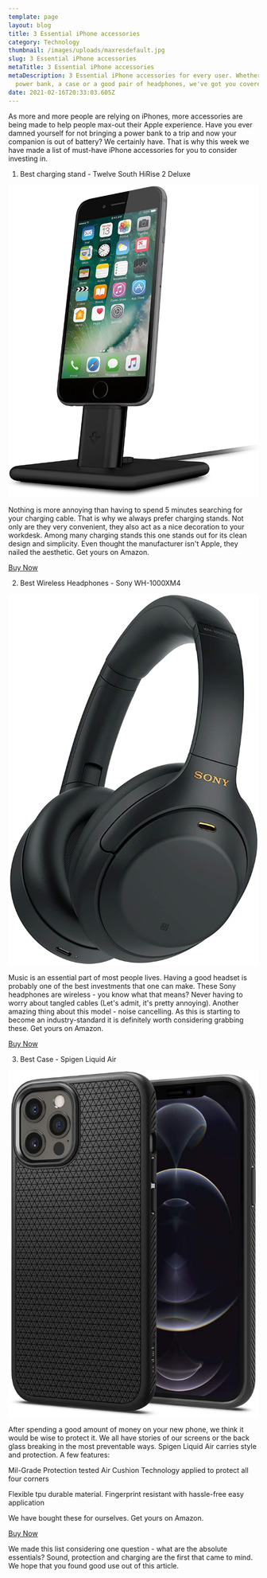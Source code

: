 ```yaml
---
template: page
layout: blog
title: 3 Essential iPhone accessories
category: Technology
thumbnail: /images/uploads/maxresdefault.jpg
slug: 3 Essential iPhone accessories
metaTitle: 3 Essential iPhone accessories
metaDescription: 3 Essential iPhone accessories for every user. Whether it's a
  power bank, a case or a good pair of headphones, we've got you covered.
date: 2021-02-16T20:33:03.605Z
---
```

As more and more people are relying on iPhones, more accessories are being made to help people max-out their Apple experience. Have you ever damned yourself for not bringing a power bank to a trip and now your companion is out of battery? We certainly have. That is why this week we have made a list of must-have iPhone accessories for you to consider investing in. 

1. Best charging stand - Twelve South HiRise 2 Deluxe

![Twelve South HiRise 2 Deluxe](/images/uploads/image.jpg "Twelve South HiRise 2 Deluxe")

Nothing is more annoying than having to spend 5 minutes searching for your charging cable. That is why we always prefer charging stands. Not only are they very convenient, they also act as a nice decoration to your workdesk. Among many charging stands this one stands out for its clean design and simplicity. Even thought the manufacturer isn't Apple, they nailed the aesthetic. Get yours on Amazon. 

<a href="<https://www.amazon.com/gp/product/B01LD85ORQ/ref=as_li_tl?ie=UTF8&tag=biipg_091917_best-iphone-docks-20&camp=1789&creative=9325&linkCode=as2&creativeASIN=B01LD85ORQ&linkId=150e2ff60be9432cf955817c7399d85e>" class="buyButton">Buy Now</a>

2. Best Wireless Headphones - Sony WH-1000XM4

![Sony WH-1000XM4](/images/uploads/headphones.jpg "Sony WH-1000XM4")

Music is an essential part of most people lives. Having a good headset is probably one of the best investments that one can make. These Sony headphones are wireless - you know what that means? Never having to worry about tangled cables (Let's admit, it's pretty annoying). Another amazing thing about this model - noise cancelling. As this is starting to become an industry-standard it is definitely worth considering grabbing these. Get yours on Amazon.

<a href="[](https://www.amazon.com/gp/product/B01LD85ORQ/ref=as_li_tl?ie=UTF8&tag=biipg_091917_best-iphone-docks-20&camp=1789&creative=9325&linkCode=as2&creativeASIN=B01LD85ORQ&linkId=150e2ff60be9432cf955817c7399d85e)<https://www.amazon.com/gp/product/B0863TXGM3/ref=as_li_tl?ie=UTF8&tag=biip_080620_sony-wh-1000xm4-headphones-price-release-date-20&camp=1789&creative=9325&linkCode=as2&creativeASIN=B0863TXGM3&linkId=9f216c05ef4f9cb8644068a0b43f6845>" class="buyButton">Buy Now</a>

3. Best Case - Spigen Liquid Air

![Spigen Liquid Air](/images/uploads/case.jpg "Spigen Liquid Air")

After spending a good amount of money on your new phone, we think it would be wise to protect it. We all have stories of our screens or the back glass breaking in the most preventable ways. Spigen Liquid Air carries style and protection. A few features: 

Mil-Grade Protection tested Air Cushion Technology applied to protect all four corners

Flexible tpu durable material. Fingerprint resistant with hassle-free easy application

We have bought these for ourselves. Get yours on Amazon.

<a href="[](https://www.amazon.com/gp/product/B01LD85ORQ/ref=as_li_tl?ie=UTF8&tag=biipg_091917_best-iphone-docks-20&camp=1789&creative=9325&linkCode=as2&creativeASIN=B01LD85ORQ&linkId=150e2ff60be9432cf955817c7399d85e)<https://www.amazon.co.uk/dp/B08BGCRLCD/ref=as_li_ss_tl?language=en_US&ie=UTF8&linkCode=gs2&linkId=8c7bc1b297437adec45c61b1f9219c8d&tag=luxedigital-21>[](https://www.amazon.com/gp/product/B0863TXGM3/ref=as_li_tl?ie=UTF8&tag=biip_080620_sony-wh-1000xm4-headphones-price-release-date-20&camp=1789&creative=9325&linkCode=as2&creativeASIN=B0863TXGM3&linkId=9f216c05ef4f9cb8644068a0b43f6845)" class="buyButton">Buy Now</a>

We made this list considering one question - what are the absolute essentials? Sound, protection and charging are the first that came to mind. We hope that you found good use out of this article.